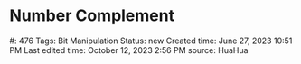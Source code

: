 # Number Complement

#: 476
Tags: Bit Manipulation
Status: new
Created time: June 27, 2023 10:51 PM
Last edited time: October 12, 2023 2:56 PM
source: HuaHua